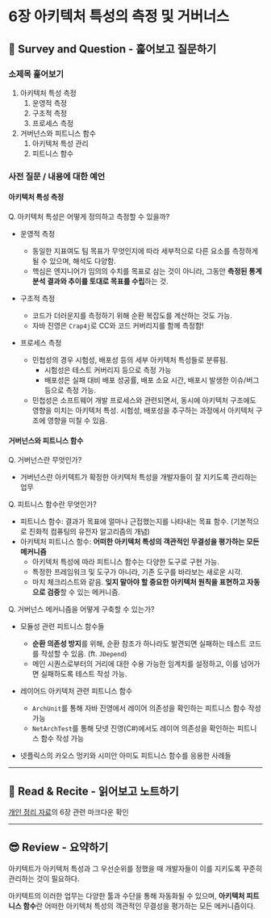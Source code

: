 # 6장 아키텍처 특성의 측정 및 거버너스

## 🔎 Survey and Question - 훑어보고 질문하기

### 소제목 훑어보기

1. 아키텍처 특성 측정
   1. 운영적 측정
   2. 구조적 측정
   3. 프로세스 측정
2. 거버넌스와 피트니스 함수
   1. 아키텍처 특성 관리
   2. 피트니스 함수

### 사전 질문 / 내용에 대한 예언

#### 아키텍처 특성 측정

Q. 아키텍처 특성은 어떻게 정의하고 측정할 수 있을까?

- 운영적 측정

  - 동일한 지표여도 팀 목표가 무엇인지에 따라 세부적으로 다른 요소를 측정하게 될 수 있으며, 해석도 다양함.
  - 핵심은 엔지니어가 임의의 수치를 목표로 삼는 것이 아니라, 그동안 **측정된 통계 분석 결과와 추이를 토대로 목표를 수립**하는 것.

- 구조적 측정

  - 코드가 더러운지를 측정하기 위해 순환 복잡도를 계산하는 것도 가능.
  - 자바 진영은 `Crap4j`로 CC와 코드 커버리지를 함께 측정함!

- 프로세스 측정
  - 민첩성의 경우 시험성, 배포성 등의 세부 아키텍처 특성들로 분류됨.
    - 시험성은 테스트 커버리지 등으로 측정 가능
    - 배포성은 실패 대비 배포 성공률, 배포 소요 시간, 배포시 발생한 이슈/버그 등으로 측정 가능.
  - 민첩성은 소프트웨어 개발 프로세스와 관련되면서, 동시에 아키텍처 구조에도 영향을 미치는 아키텍처 특성. 시험성, 배포성을 추구하는 과정에서 아키텍처 구조에 영향을 미칠 수 있음.

#### 거버넌스와 피트니스 함수

Q. 거버넌스란 무엇인가?

- 거버넌스란 아키텍트가 확정한 아키텍처 특성을 개발자들이 잘 지키도록 관리하는 업무

Q. 피트니스 함수란 무엇인가?

- 피트니스 함수: 결과가 목표에 얼마나 근접했는지를 나타내는 목표 함수. (기본적으로 진화적 컴퓨팅의 유전자 알고리즘의 개념)
- 아키텍처 피트니스 함수: **어떠한 아키텍처 특성의 객관적인 무결성을 평가하는 모든 메커니즘**
  - 아키텍처 특성에 따라 피트니스 함수는 다양한 도구로 구현 가능.
  - 특정한 프레임워크 및 도구가 아니라, 기존 도구를 바라보는 새로운 시각.
  - 마치 체크리스트와 같음. **잊지 말아야 할 중요한 아키텍처 원칙을 표현하고 자동으로 검증**할 수 있는 메커니즘.

Q. 거버넌스 메커니즘을 어떻게 구축할 수 있는가?

- 모듈성 관련 피트니스 함수들

  - **순환 의존성 방지**를 위해, 순환 참조가 하나라도 발견되면 실패하는 테스트 코드를 작성할 수 있음. (ft. `JDepend`)
  - 메인 시퀀스로부터의 거리에 대한 수용 가능한 임계치를 설정하고, 이를 넘어가면 실패하도록 테스트 작성 가능.

- 레이어드 아키텍처 관련 피트니스 함수

  - `ArchUnit`를 통해 자바 진영에서 레이어 의존성을 확인하는 피트니스 함수 작성 가능
  - `NetArchTest`를 통해 닷넷 진영(C#)에서도 레이어 의존성을 확인하는 피트니스 함수 작성 가능

- 넷플릭스의 카오스 멍키와 시미안 아미도 피트니스 함수를 응용한 사례들

---

## 📝 Read & Recite - 읽어보고 노트하기

[개인 정리 자료](https://github.com/bugoverdose/book-notes/blob/master/%EC%95%84%ED%82%A4%ED%85%8D%EC%B2%98_101/README.md)의 6장 관련 마크다운 확인

---

## 😎 Review - 요약하기

아키텍트가 아키텍처 특성과 그 우선순위를 정했을 때 개발자들이 이를 지키도록 꾸준히 관리하는 것이 필요하다.

아키텍트의 이러한 업무는 다양한 툴과 수단을 통해 자동화될 수 있으며, **아키텍처 피트니스 함수**란 어떠한 아키텍처 특성의 객관적인 무결성을 평가하는 모든 메커니즘이다.
